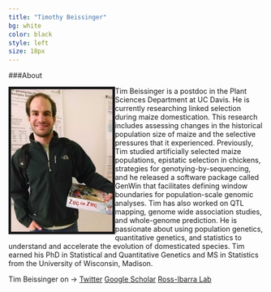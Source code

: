 ```yaml
---
title: "Timothy Beissinger"
bg: white
color: black
style: left
size: 18px
---
```


###About

<div style="float: left">
    <img src="img/2014-03-12 20.50.42.jpg" alt="Picture of me" title="Picture" width="200" border="5"/>
</div>

Tim Beissinger is a postdoc in the Plant Sciences Department at UC Davis.  He is currently researching linked selection during maize domestication. This research includes assessing changes in the historical population size of maize and the selective pressures that it experienced.  Previously, Tim studied artificially selected maize populations, epistatic selection in chickens, strategies for genotying-by-sequencing, and he released a software package called GenWin that facilitates defining window boundaries for population-scale genomic analyses. Tim has also worked on QTL mapping, genome wide association studies, and whole-genome prediction. He is passionate about using population genetics, quantitative genetics, and statistics to understand and accelerate the evolution of domesticated species. Tim earned his PhD in Statistical and Quantitative Genetics and MS in Statistics from the University of Wisconsin, Madison.


<div class="share-page">
    Tim Beissinger on &rarr; 
    <a href="https://twitter.com/timbeissinger}" target="_blank" title="Twitter">Twitter</a>
    <a href="https://scholar.google.com/citations?user=PHAEOXIAAAAJ&hl=en" target="_blank" title="Google Scholar">Google Scholar</a>
    <a href="https://rilab.org" target="_blank" title="Ross-Ibarra Lab">Ross-Ibarra Lab</a>
</div>



<script>
  (function(i,s,o,g,r,a,m){i['GoogleAnalyticsObject']=r;i[r]=i[r]||function(){
  (i[r].q=i[r].q||[]).push(arguments)},i[r].l=1*new Date();a=s.createElement(o),
  m=s.getElementsByTagName(o)[0];a.async=1;a.src=g;m.parentNode.insertBefore(a,m)
  })(window,document,'script','//www.google-analytics.com/analytics.js','ga');

  ga('create', 'UA-39814858-2', 'auto');
  ga('send', 'pageview');

</script>

